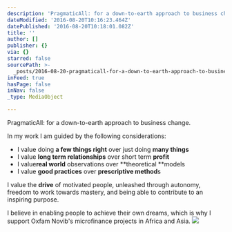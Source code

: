 ```yaml
---
description: 'PragmaticAll: for a down-to-earth approach to business change.'
dateModified: '2016-08-20T10:16:23.464Z'
datePublished: '2016-08-20T10:18:01.082Z'
title: ''
author: []
publisher: {}
via: {}
starred: false
sourcePath: >-
  _posts/2016-08-20-pragmaticall-for-a-down-to-earth-approach-to-business-chang.md
inFeed: true
hasPage: false
inNav: false
_type: MediaObject

---
```

PragmaticAll: for a down-to-earth approach to business change.

In my work I am guided by the following considerations:

* I value doing **a few things right** over just doing **many things**
* I value **long term relationships** over short term **profit**
* I value**real world** observations over **theoretical **models
* I value **good practices** over **prescriptive method**s

I value the **drive** of motivated people, unleashed through autonomy, freedom to work towards mastery, and being able to contribute to an inspiring purpose.

I believe in enabling people to achieve their own dreams, which is why I support Oxfam Novib's microfinance projects in Africa and Asia.
![](https://the-grid-user-content.s3-us-west-2.amazonaws.com/398dbd2c-dfeb-45eb-aec2-b74e73026a21.jpg)